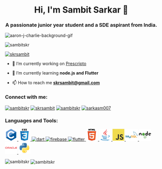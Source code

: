 <h1 align="center">Hi, I'm Sambit Sarkar 👋</h1>
<h3 align="center">A passionate junior year student and a SDE aspirant from India.</h3>

![aaron-j-charlie-background-gif](https://github.com/sambitskr/sambitskr/assets/87202351/f95c6d53-33dc-4cfe-a492-47de5ed7385f)


<p align="left"> <img src="https://komarev.com/ghpvc/?username=sambitskr&label=Profile%20views&color=0e75b6&style=flat" alt="sambitskr" /> </p>

<p align="left"> <a href="https://twitter.com/skrsambit" target="blank"><img src="https://img.shields.io/twitter/follow/skrsambit?logo=twitter&style=for-the-badge" alt="skrsambit" /></a> </p>

- 🔭 I’m currently working on [Prescripto](https://github.com/sambitskr/Prescripto.git)

- 🌱 I’m currently learning **node.js and Flutter**

- 📫 How to reach me **skrsambit@gmail.com**

<h3 align="left">Connect with me:</h3>
<p align="left">
<a href="https://dev.to/sambitskr" target="blank"><img align="center" src="https://raw.githubusercontent.com/rahuldkjain/github-profile-readme-generator/master/src/images/icons/Social/devto.svg" alt="sambitskr" height="30" width="40" /></a>
<a href="https://twitter.com/skrsambit" target="blank"><img align="center" src="https://raw.githubusercontent.com/rahuldkjain/github-profile-readme-generator/master/src/images/icons/Social/twitter.svg" alt="skrsambit" height="30" width="40" /></a>
<a href="https://instagram.com/sambitskr" target="blank"><img align="center" src="https://raw.githubusercontent.com/rahuldkjain/github-profile-readme-generator/master/src/images/icons/Social/instagram.svg" alt="sambitskr" height="30" width="40" /></a>
<a href="https://discord.gg/sarkasm007" target="blank"><img align="center" src="https://raw.githubusercontent.com/rahuldkjain/github-profile-readme-generator/master/src/images/icons/Social/discord.svg" alt="sarkasm007" height="30" width="40" /></a>
</p>

<h3 align="left">Languages and Tools:</h3>
<p align="left"> <a href="https://www.cprogramming.com/" target="_blank" rel="noreferrer"> <img src="https://raw.githubusercontent.com/devicons/devicon/master/icons/c/c-original.svg" alt="c" width="40" height="40"/> </a> <a href="https://www.w3schools.com/css/" target="_blank" rel="noreferrer"> <img src="https://raw.githubusercontent.com/devicons/devicon/master/icons/css3/css3-original-wordmark.svg" alt="css3" width="40" height="40"/> </a> <a href="https://dart.dev" target="_blank" rel="noreferrer"> <img src="https://www.vectorlogo.zone/logos/dartlang/dartlang-icon.svg" alt="dart" width="40" height="40"/> </a> <a href="https://firebase.google.com/" target="_blank" rel="noreferrer"> <img src="https://www.vectorlogo.zone/logos/firebase/firebase-icon.svg" alt="firebase" width="40" height="40"/> </a> <a href="https://flutter.dev" target="_blank" rel="noreferrer"> <img src="https://www.vectorlogo.zone/logos/flutterio/flutterio-icon.svg" alt="flutter" width="40" height="40"/> </a> <a href="https://www.w3.org/html/" target="_blank" rel="noreferrer"> <img src="https://raw.githubusercontent.com/devicons/devicon/master/icons/html5/html5-original-wordmark.svg" alt="html5" width="40" height="40"/> </a> <a href="https://www.java.com" target="_blank" rel="noreferrer"> <img src="https://raw.githubusercontent.com/devicons/devicon/master/icons/java/java-original.svg" alt="java" width="40" height="40"/> </a> <a href="https://developer.mozilla.org/en-US/docs/Web/JavaScript" target="_blank" rel="noreferrer"> <img src="https://raw.githubusercontent.com/devicons/devicon/master/icons/javascript/javascript-original.svg" alt="javascript" width="40" height="40"/> </a> <a href="https://www.mysql.com/" target="_blank" rel="noreferrer"> <img src="https://raw.githubusercontent.com/devicons/devicon/master/icons/mysql/mysql-original-wordmark.svg" alt="mysql" width="40" height="40"/> </a> <a href="https://nodejs.org" target="_blank" rel="noreferrer"> <img src="https://raw.githubusercontent.com/devicons/devicon/master/icons/nodejs/nodejs-original-wordmark.svg" alt="nodejs" width="40" height="40"/> </a> <a href="https://www.oracle.com/" target="_blank" rel="noreferrer"> <img src="https://raw.githubusercontent.com/devicons/devicon/master/icons/oracle/oracle-original.svg" alt="oracle" width="40" height="40"/> </a> <a href="https://www.python.org" target="_blank" rel="noreferrer"> <img src="https://raw.githubusercontent.com/devicons/devicon/master/icons/python/python-original.svg" alt="python" width="40" height="40"/> </a> </p>

<p><img align="left" src="https://github-readme-stats.vercel.app/api/top-langs?username=sambitskr&show_icons=true&locale=en&layout=compact" alt="sambitskr" /></p>

<p>&nbsp;<img align="center" src="https://github-readme-stats.vercel.app/api?username=sambitskr&show_icons=true&locale=en" alt="sambitskr" /></p>
